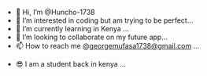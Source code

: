 - 👋 Hi, I’m @Huncho-1738
- 👀 I’m interested in coding but am trying to be perfect...
- 🌱 I’m currently learning in Kenya ...
- 💞️ I’m looking to collaborate on my future app...
- 📫 How to reach me @georgemufasa1738@gmail.com ...

<!---
Huncho-1738/Huncho-1738 is a ✨ special ✨ repository because its `README.md` (this file) appears on your GitHub profile.
You can click the Preview link to take a look at your changes.
--->
- 😎 I am a student back in kenya ...
